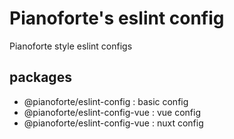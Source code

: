 # Pianoforte's eslint config

Pianoforte style eslint configs

## packages

- @pianoforte/eslint-config : basic config
- @pianoforte/eslint-config-vue : vue config
- @pianoforte/eslint-config-vue : nuxt config
